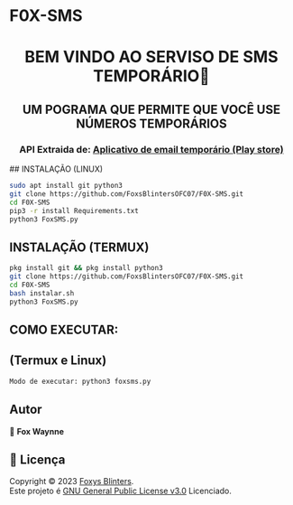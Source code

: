 # F0X-SMS
<h1 align="center">BEM VINDO AO SERVISO DE SMS TEMPORÁRIO👋</h1>
<h2 align="center">UM POGRAMA QUE PERMITE QUE VOCÊ USE NÚMEROS TEMPORÁRIOS</h2>
<h3 align="center">API Extraida de: <a href='https://play.google.com/store/apps/details?id=com.tempnumber.Temp_Number.Temp_Number' target='_blank'>Aplicativo de email temporário (Play store)</a></h2>
## INSTALAÇÃO (LINUX)

```sh
sudo apt install git python3
git clone https://github.com/FoxsBlintersOFC07/F0X-SMS.git
cd F0X-SMS
pip3 -r install Requirements.txt
python3 FoxSMS.py
```
## INSTALAÇÃO (TERMUX)

```sh
pkg install git && pkg install python3
git clone https://github.com/FoxsBlintersOFC07/F0X-SMS.git
cd F0X-SMS
bash instalar.sh
python3 FoxSMS.py
```

## COMO EXECUTAR:
## (Termux e Linux)

```sh
Modo de executar: python3 foxsms.py
```

## Autor

🦊 **Fox Waynne**

## 📝 Licença

Copyright © 2023 [Foxys Blinters](https://github.com/FoxsBlintersOFC07).<br />
Este projeto é [GNU General Public License v3.0](https://raw.githubusercontent.com/FoxsBlintersOFC07/F0X-SMS/main/LICENSE) Licenciado.

